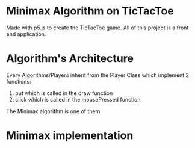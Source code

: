 # Minimax Algorithm on TicTacToe

Made with p5.js to create the TicTacToe game.
All of this project is a front end application.

# Algorithm's Architecture
Every Algorithms/Players inherit from the Player Class which implement 2 functions:
1. put which is called in the draw function
2. click which is called in the mousePressed function

The Minimax algorithm is one of them

# Minimax implementation
